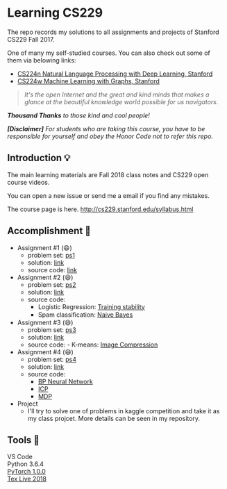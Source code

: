 # Learning CS229
The repo records my solutions to all assignments and projects of Stanford CS229 Fall 2017.

One of many my self-studied courses. You can also check out some of them via belowing links:
- [CS224n Natural Language Processing with Deep Learning, Stanford](https://github.com/seadragnol/Learning_CS224n)
- [CS224w Machine Learning with Graphs, Stanford](https://github.com/seadragnol/Learning_CS224w)

> *It's the open Internet and the great and kind minds that makes a glance at the beautiful knowledge world possible for us navigators.*

***Thousand Thanks** to those kind and cool people!*

***[Disclaimer]** For students who are taking this course, you have to be responsible for yourself and obey the Honor Code not to refer this repo.*

## Introduction 💡
The main learning materials are Fall 2018 class notes and CS229 open course videos.

You can open a new issue or send me a email if you find any mistakes.

The course page is here. http://cs229.stanford.edu/syllabus.html

## Accomplishment 🎈 
- Assignment #1 (😄)
  - problem set: [ps1](https://github.com/seadragnol/CS229/blob/master/Assignments/Assignment1/ps1.pdf)
  - solution: [link](https://github.com/seadragnol/CS229/blob/master/Assignments/Assignment1/assig1.pdf)
  - source code: [link](https://github.com/seadragnol/CS229/blob/master/Assignments/Assignment1/assig1.py)
- Assignment #2 (😄)
  - problem set: [ps2](https://github.com/seadragnol/CS229/blob/master/Assignments/Assignment2/ps2.pdf)
  - solution: [link](https://github.com/seadragnol/CS229/blob/master/Assignments/Assignment2/assignment2.pdf)
  - source code: 
    - Logistic Regression: [Training stability](https://github.com/seadragnol/CS229/blob/master/Assignments/Assignment2/Q1/lr_debug.py)
    -  Spam classiﬁcation: [Naive Bayes](https://github.com/seadragnol/CS229/blob/master/Assignments/Assignment2/Q6/nb.py)
- Assignment #3 (😄)
  - problem set: [ps3](https://github.com/seadragnol/CS229/blob/master/Assignments/Assignment3/ps3.pdf)
  - solution: [link](https://github.com/seadragnol/CS229/blob/master/Assignments/Assignment3/assignment3.pdf)
  - source code: 
        - K-means: [Image Compression](https://github.com/seadragnol/CS229/blob/master/Assignments/Assignment3/Q5/k-means.py)
- Assignment #4 (😄)
  - problem set: [ps4](https://github.com/seadragnol/CS229/blob/master/Assignments/Assignment4/ps4.pdf)
  - solution: [link](https://github.com/seadragnol/CS229/blob/master/Assignments/Assignment4/assignment4.pdf)
  - source code: 
       - [BP Neural Network](https://github.com/seadragnol/CS229/blob/master/Assignments/Assignment4/Q1/nn_starter.py)
       - [ICP](https://github.com/seadragnol/CS229/blob/master/Assignments/Assignment4/Q4/bellsej.py)
       - [MDP](https://github.com/seadragnol/CS229/blob/master/Assignments/Assignment4/Q6/control.py)
- Project
  - I'll try to solve one of problems in kaggle competition and take it as my class projcet. More details can be seen in my repository.

## Tools 🔨
VS Code <br>
Python 3.6.4 <br>
[PyTorch 1.0.0](https://pytorch.org) <br>
[Tex Live 2018](http://www.tug.org/texlive/windows.html)
